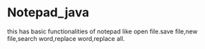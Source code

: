 # Notepad_java
this has basic functionalities of notepad like open file.save file,new file,search word,replace word,replace all.
